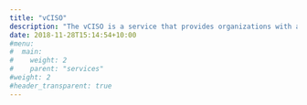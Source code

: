 ```yaml
---
title: "vCISO"
description: "The vCISO is a service that provides organizations with access to a highly qualified and experienced CyberSecurity professional which functions as their outsourced Chief Information Security Officer."
date: 2018-11-28T15:14:54+10:00
#menu:
#  main:
#    weight: 2
#    parent: "services"
#weight: 2
#header_transparent: true
---
```

